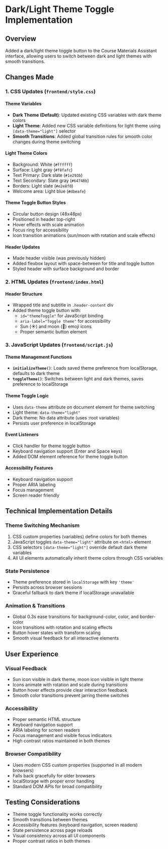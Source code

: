 # Dark/Light Theme Toggle Implementation

## Overview
Added a dark/light theme toggle button to the Course Materials Assistant interface, allowing users to switch between dark and light themes with smooth transitions.

## Changes Made

### 1. CSS Updates (`frontend/style.css`)

#### Theme Variables
- **Dark Theme (Default)**: Updated existing CSS variables with dark theme colors
- **Light Theme**: Added new CSS variable definitions for light theme using `[data-theme="light"]` selector
- **Smooth Transitions**: Added global transition rules for smooth color changes during theme switching

#### Light Theme Colors
- Background: White (`#ffffff`)
- Surface: Light gray (`#f8fafc`)
- Text Primary: Dark slate (`#1e293b`)
- Text Secondary: Slate gray (`#64748b`)
- Borders: Light slate (`#e2e8f0`)
- Welcome area: Light blue (`#dbeafe`)

#### Theme Toggle Button Styles
- Circular button design (48x48px)
- Positioned in header top-right
- Hover effects with scale animation
- Focus ring for accessibility
- Icon transition animations (sun/moon with rotation and scale effects)

#### Header Updates
- Made header visible (was previously hidden)
- Added flexbox layout with space-between for title and toggle button
- Styled header with surface background and border

### 2. HTML Updates (`frontend/index.html`)

#### Header Structure
- Wrapped title and subtitle in `.header-content` div
- Added theme toggle button with:
  - `id="themeToggle"` for JavaScript binding
  - `aria-label="Toggle theme"` for accessibility
  - Sun (☀️) and moon (🌙) emoji icons
  - Proper semantic button element

### 3. JavaScript Updates (`frontend/script.js`)

#### Theme Management Functions
- **`initializeTheme()`**: Loads saved theme preference from localStorage, defaults to dark theme
- **`toggleTheme()`**: Switches between light and dark themes, saves preference to localStorage

#### Theme Toggle Logic
- Uses `data-theme` attribute on document element for theme switching
- Light theme: `data-theme="light"`
- Dark theme: No data attribute (uses :root variables)
- Persists user preference in localStorage

#### Event Listeners
- Click handler for theme toggle button
- Keyboard navigation support (Enter and Space keys)
- Added DOM element reference for theme toggle button

#### Accessibility Features
- Keyboard navigation support
- Proper ARIA labeling
- Focus management
- Screen reader friendly

## Technical Implementation Details

### Theme Switching Mechanism
1. CSS custom properties (variables) define colors for both themes
2. JavaScript toggles `data-theme="light"` attribute on `<html>` element
3. CSS selectors `[data-theme="light"]` override default dark theme variables
4. All UI elements automatically inherit theme colors through CSS variables

### State Persistence
- Theme preference stored in `localStorage` with key `'theme'`
- Persists across browser sessions
- Graceful fallback to dark theme if localStorage unavailable

### Animation & Transitions
- Global 0.3s ease transitions for background-color, color, and border-color
- Icon transitions with rotation and scaling effects
- Button hover states with transform scaling
- Smooth visual feedback for all interactive elements

## User Experience

### Visual Feedback
- Sun icon visible in dark theme, moon icon visible in light theme
- Icons animate with rotation and scale during transitions
- Button hover effects provide clear interaction feedback
- Smooth color transitions prevent jarring theme switches

### Accessibility
- Proper semantic HTML structure
- Keyboard navigation support
- ARIA labeling for screen readers
- Focus management and visible focus indicators
- High contrast ratios maintained in both themes

### Browser Compatibility
- Uses modern CSS custom properties (supported in all modern browsers)
- Falls back gracefully for older browsers
- localStorage with proper error handling
- Standard DOM APIs for broad compatibility

## Testing Considerations
- Theme toggle functionality works correctly
- Smooth transitions between themes
- Accessibility features (keyboard navigation, screen readers)
- State persistence across page reloads
- Visual consistency across all UI components
- Proper contrast ratios in both themes
